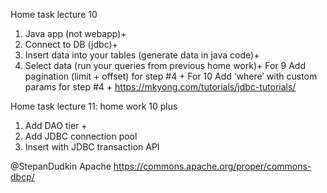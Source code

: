 Home task lecture 10
1. Java app (not webapp)+
2. Connect to DB (jdbc)+
3. Insert data into your tables (generate data in java code)+
4. Select data (run your queries from previous home work)+
For 9
Add pagination (limit + offset) for step #4 +
For 10
Add ‘where’ with custom params for step #4 +
https://mkyong.com/tutorials/jdbc-tutorials/

Home task lecture 11: home work 10 plus
1. Add DAO tier +
2. Add JDBC connection pool
3. Insert with JDBC transaction API

@StepanDudkin Apache
https://commons.apache.org/proper/commons-dbcp/

